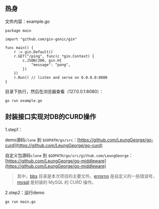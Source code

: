 ## 热身

文件内容：example.go

```
package main

import "github.com/gin-gonic/gin"

func main() {
    r := gin.Default()
    r.GET("/ping", func(c *gin.Context) {
        c.JSON(200, gin.H{
            "message": "pong",
        })
    })
    r.Run() // listen and serve on 0.0.0.0:8080
}
```

目录下执行，然后在浏览器查看（127.0.0.1:8080）：

```
go run example.go
```

## 封装接口实现对DB的CURD操作

1.step1：

demo源码`clone` 到 `$GOPATH/go/src`：[https://github.com/LeungGeorge/go-curd](https://github.com/LeungGeorge/go-curd)

自定义包源码`clone` 到 `$GOPATH/go/src/github.com/LeungGeorge`：[https://github.com/LeungGeorge/go-middleware](https://github.com/LeungGeorge/go-middleware)

> 其中，[bbs](https://github.com/LeungGeorge/go-middleware/tree/master/bbs) 目录是本次项目的主要文件。[errorno](https://github.com/LeungGeorge/go-middleware/tree/master/errorno) 是自定义的一些错误号，[mysql](https://github.com/LeungGeorge/go-middleware/tree/master/mysql) 是封装的 MySQL 的 CURD 操作。

2.step2：运行demo

```
go run main.go
```



